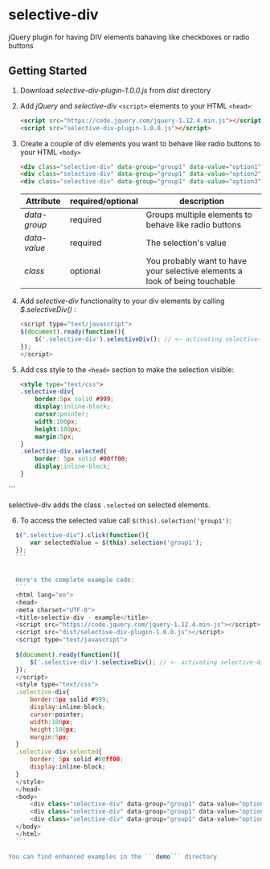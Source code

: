 # selective-div
jQuery plugin for having DIV elements bahaving like checkboxes or radio buttons 
## Getting Started
1. Download *selective-div-plugin-1.0.0.js* from *dist* directory

2. Add *jQuery* and *selective-div* ```<script>``` elements to your HTML ```<head>```: 
    ```html
    <script src="https://code.jquery.com/jquery-1.12.4.min.js"></script>
    <script src="selective-div-plugin-1.0.0.js"></script>
    ```
3. Create a couple of div elements you want to behave like radio buttons to your HTML ```<body>```
    ```html
    <div class="selective-div" data-group="group1" data-value="option1">Option #1</div>
    <div class="selective-div" data-group="group1" data-value="option2">Option #2</div>
    <div class="selective-div" data-group="group1" data-value="option3">Option #3</div>
    ```
    
    Attribute | required/optional | description
    --------- | ----------------- | -----------
    *data-group* | required | Groups multiple elements to behave like radio buttons
    *data-value* | required | The selection's value
    *class* | optional | You probably want to have your selective elements a look of being touchable 
    
4. Add *selective-div* functionality to your div elements by calling *$.selectiveDiv()* :
    ```javaScript
    <script type="text/javascript">
    $(document).ready(function(){
		$('.selective-div').selectiveDiv(); // <- activating selective-div on your DIV elements
	});
    </script>
	```
5. Add css style to the ```<head>``` section to make the selection visible:
    ```html
    <style type="text/css">
	.selective-div{
		border:5px solid #999;
		display:inline-block;
		cursor:pointer;
		width:100px;
		height:100px;
		margin:5px;
	}
	.selective-div.selected{
		border: 5px solid #00ff00;
		display:inline-block;
	}
</style>
    ```
    
  selective-div adds the class ```.selected``` on selected elements.
  
  6. To access the selected value call ```$(this).selection('group1')```:
  ```javascript
    $(".selective-div").click(function(){
        var selectedValue = $(this).selection('group1');
    });
    ```
    
    
    Here's the complete example code:
    ```
    <html lang="en">
    <head>
    <meta charset="UTF-8">
    <title>selectiv-div - example</title>
    <script src="https://code.jquery.com/jquery-1.12.4.min.js"></script>
    <script src="dist/selective-div-plugin-1.0.0.js"></script>
    <script type="text/javascript">
    
    $(document).ready(function(){
    	$('.selective-div').selectiveDiv(); // <- activating selective-div on your DIV elements
    });
    </script>
    <style type="text/css">
    .selective-div{
    	border:5px solid #999;
    	display:inline-block;
    	cursor:pointer;
    	width:100px;
    	height:100px;
    	margin:5px;
    }
    .selective-div.selected{
    	border: 5px solid #00ff00;
    	display:inline-block;
    }
    </style>
    </head>
    <body>
        <div class="selective-div" data-group="group1" data-value="option1">Option #1</div>
        <div class="selective-div" data-group="group1" data-value="option2">Option #2</div>
        <div class="selective-div" data-group="group1" data-value="option3">Option #3</div>
    </body>
    </html>
    ```
    
You can find enhanced examples in the ```demo``` directory
